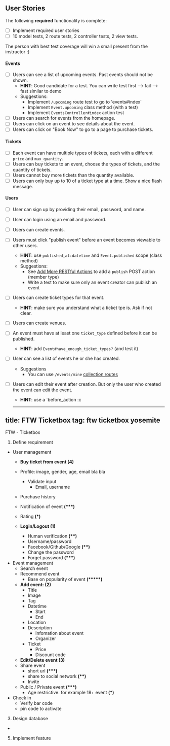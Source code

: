 
## User Stories

The following **required** functionality is complete:

* [ ] Implement required user stories
* [ ] 10 model tests, 2 route tests, 2 controller tests, 2 view tests.

The person with best test coverage will win a small present from the instructor :)

#### Events

* [ ] Users can see a list of upcoming events. Past events should not be shown.
    * **HINT**: Good candidate for a test. You can write test first --> fail --> fast similar to demo
    * Suggestions:
        * Implement `/upcoming` route test to go to 'events#index'
        * Implement `Event.upcoming` class method (with a test)
        * Implement `EventsController#index` action test
* [ ] Users can search for events from the homepage.
* [ ] Users can click on an event to see details about the event.
* [ ] Users can click on "Book Now" to go to a page to purchase tickets.

#### Tickets

* [ ] Each event can have multiple types of tickets, each with a different `price` and `max_quantity`.
* [ ] Users can buy tickets to an event, choose the types of tickets, and the quantity of tickets.
* [ ] Users cannot buy more tickets than the quantity available.
* [ ] Users can only buy up to 10 of a ticket type at a time. Show a nice flash message.

#### Users

* [ ] User can sign up by providing their email, password, and name.
* [ ] User can login using an email and password.
* [ ] Users can create events.
* [ ] Users must click "publish event" before an event becomes viewable to other users.
    * **HINT**: use `published_at:datetime` and `Event.published` scope (class method)
    * Suggestions:
        * See [Add More RESTful Actions](http://guides.rubyonrails.org/routing.html#adding-more-restful-actions) to add a `publish` POST action (member type)
        * Write a test to make sure only an event creator can publish an event
* [ ] Users can create ticket types for that event.
    * **HINT**: make sure you understand what a ticket tpe is. Ask if not clear.
* [ ] Users can create venues.
* [ ] An event must have at least one `ticket_type` defined before it can be published.
    * **HINT**: add `Event#have_enough_ticket_types?` (and test it)
* [ ] User can see a list of events he or she has created.
    * Suggestions
        * You can use `/events/mine` [collection routes](http://guides.rubyonrails.org/routing.html#adding-more-restful-actions)
* [ ] Users can edit their event after creation. But only the user who created the event can edit the event.
    * **HINT**: use a `before_action :c


    ---
title: FTW Ticketbox
tag: ftw ticketbox yosemite
---
FTW - Ticketbox

1. Define requirement
- User management
    - **Buy ticket from event (4)**
    - Profile: image, gender, age, email bla bla
        - Validate input
            - Email, username
   
    - Purchase history
    - Notification of event __(***)__
    - Rating __(*)__
    - **Login/Logout (1)**
        - Human verification __(**)__
        - Username/password
        - Facebook/Github/Google __(**)__
        - Change the password
        - Forget password __(***)__
- Event management
    - Search event
    - Recommend event
        - Base on popularity of event __(*****)__
    - **Add event: (2)**
        - Title
        - Image
        - Tag
        - Datetime
            - Start
            - End
        - Location
        - Description
            - Infomation about event
            - Organizer
        - Ticket
            - Price
            - Discount code
    - **Edit/Delete event (3)**
    - Share event
        - short url __(***)__
        - share to social network __(**)__
        - Invite
    - Public / Private event __(***)__
        - Age restrictive: for example 18+ event __(*)__
- Check in
    - Verify bar code
    - pin code to activate
3. Design database
- 
5. Implement feature
